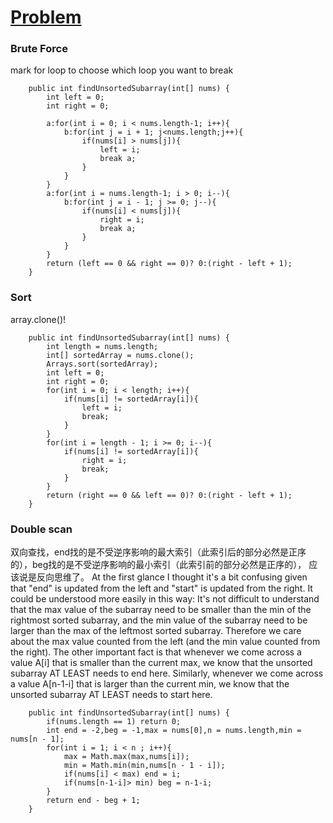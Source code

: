 # [Problem]()

### Brute Force
mark for loop to choose which loop you want to break
```
    public int findUnsortedSubarray(int[] nums) {
        int left = 0;
        int right = 0;
        
        a:for(int i = 0; i < nums.length-1; i++){
            b:for(int j = i + 1; j<nums.length;j++){
                if(nums[i] > nums[j]){
                    left = i;
                    break a;
                }
            }
        }
        a:for(int i = nums.length-1; i > 0; i--){
            b:for(int j = i - 1; j >= 0; j--){
                if(nums[i] < nums[j]){
                    right = i;
                    break a;
                }
            }
        }
        return (left == 0 && right == 0)? 0:(right - left + 1);
    }
```
### Sort
array.clone()!
```
    public int findUnsortedSubarray(int[] nums) {
        int length = nums.length;
        int[] sortedArray = nums.clone();
        Arrays.sort(sortedArray);
        int left = 0;
        int right = 0;
        for(int i = 0; i < length; i++){
            if(nums[i] != sortedArray[i]){
                left = i;
                break;
            } 
        }
        for(int i = length - 1; i >= 0; i--){
            if(nums[i] != sortedArray[i]){
                right = i;
                break;
            }             
        }
        return (right == 0 && left == 0)? 0:(right - left + 1);
    }
```
### Double scan
双向查找，end找的是不受逆序影响的最大索引（此索引后的部分必然是正序的），beg找的是不受逆序影响的最小索引（此索引前的部分必然是正序的），
应该说是反向思维了。
At the first glance I thought it's a bit confusing given that "end" is updated from the left and "start" is updated from the right. 
It could be understood more easily in this way:
It's not difficult to understand that the max value of the subarray need to be smaller than the min of the rightmost sorted subarray,
and the min value of the subarray need to be larger than the max of the leftmost sorted subarray. 
Therefore we care about the max value counted from the left (and the min value counted from the right).
The other important fact is that whenever we come across a value A[i] that is smaller than the current max,
we know that the unsorted subarray AT LEAST needs to end here. 
Similarly, whenever we come across a value A[n-1-i] that is larger than the current min, we know that the unsorted subarray AT LEAST needs to start here.
```
    public int findUnsortedSubarray(int[] nums) {
        if(nums.length == 1) return 0;
        int end = -2,beg = -1,max = nums[0],n = nums.length,min = nums[n - 1];
        for(int i = 1; i < n ; i++){
            max = Math.max(max,nums[i]);
            min = Math.min(min,nums[n - 1 - i]);
            if(nums[i] < max) end = i;
            if(nums[n-1-i]> min) beg = n-1-i;
        }
        return end - beg + 1;
    }
```
